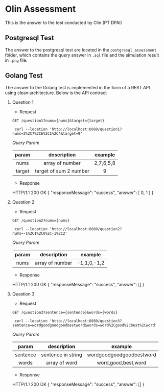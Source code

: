 # Olin Assessment
This is the answer to the test conducted by Olin (PT DPAI)

## Postgresql Test

The answer to the postgresql test are located in the `postgresql_assessment` folder, which contains the query answer in `.sql` file and the simulation result in `.png` file.  

## Golang Test

The answer to the Golang test is implemented in the form of a REST API using clean architecture. Below is the API contract

1. Question 1

    - Request

    `GET /question1?nums={nums}&target={target}`

        curl --location 'http://localhost:8080/question1?nums=2%2C7%2C6%2C1%2C4&target=9'

    *Query Param*

    | param | description | example |
    | :---: | :---: | :---: |
    | nums | array of number | 2,7,6,5,8 |
    | target | target of sum 2 number | 9 |

    - Response

    HTTP/1.1 200 OK
    {
        "responseMessage": "success",
        "answer": [
            0,
            1
        ]
    }

2. Question 2

    - Request

    `GET /question2?nums={nums}`

        curl --location 'http://localhost:8080/question2?nums=-1%2C1%2C0%2C-1%2C2'

    *Query Param*

    | param | description | example |
    | :---: | :---: | :---: |       
    | nums | array of number | -1,1,0,-1,2 |

    - Response

    HTTP/1.1 200 OK
    {
        "responseMessage": "success",
        "answer": []
    }

3. Question 3

    - Request
    
    `GET /question3?sentence={sentence}&words={words}`

        curl --location 'http://localhost:8080/question3?sentence=wordgoodgoodgoodbestword&words=word%2Cgood%2Cbest%2Cword'

    *Query Param*

    | param | description | example |
    | :---: | :---: | :---: |
    | sentence | sentence in string | wordgoodgoodgoodbestword |
    | words | array of word | word,good,best,word |

    - Response

    HTTP/1.1 200 OK
    {
        "responseMessage": "success",
        "answer": []
    }
